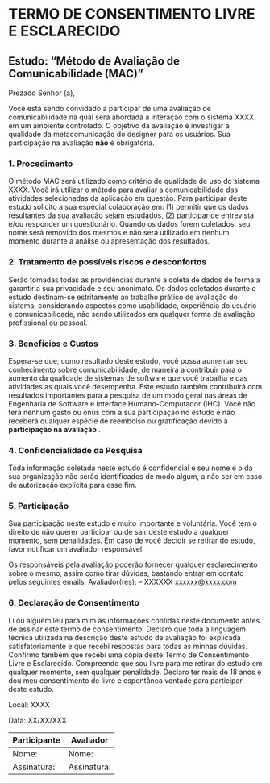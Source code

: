# TERMO DE CONSENTIMENTO LIVRE E ESCLARECIDO

## Estudo: “Método de Avaliação de Comunicabilidade (MAC)”

Prezado Senhor (a),

Você está sendo convidado a participar de uma avaliação de comunicabilidade na qual será abordada a interação com o sistema XXXX em um ambiente controlado. O objetivo da avaliação é investigar a qualidade da metacomunicação do designer para os usuários. Sua participação na avaliação **não** é obrigatória.

### 1. Procedimento
O método MAC será utilizado como critério de qualidade de uso do sistema XXXX. Você irá utilizar o método para avaliar a comunicabilidade das atividades selecionadas da aplicação em questão. Para participar deste estudo solicito a sua especial colaboração em: (1) permitir que os dados resultantes da sua avaliação sejam estudados, (2) participar de entrevista e/ou responder um questionário. Quando os dados forem coletados, seu nome será removido dos mesmos e não será utilizado em nenhum momento durante a análise ou apresentação dos resultados. 

### 2. Tratamento de possíveis riscos e desconfortos
Serão tomadas todas as providências durante a coleta de dados de forma a garantir a sua privacidade e seu anonimato. Os dados coletados durante o estudo destinam-se estritamente ao trabalho prático de avaliação do sistema, considerando aspectos como usabilidade, experiência do usuário e comunicabilidade, não sendo utilizados em qualquer forma de avaliação profissional ou pessoal. 

### 3. Benefícios e Custos
Espera-se que, como resultado deste estudo, você possa aumentar seu conhecimento sobre comunicabilidade, de maneira a contribuir para o aumento da qualidade de sistemas de software que você trabalha e das atividades as quais você desempenha. Este estudo também contribuirá com resultados importantes para a pesquisa de um modo geral nas áreas de Engenharia de Software e Interface Humano-Computador (IHC). Você não terá nenhum gasto ou ônus com a sua participação no estudo e não receberá qualquer espécie de reembolso ou gratificação devido à **participação na avaliação**  . 

### 4. Confidencialidade da Pesquisa
Toda informação coletada neste estudo é confidencial e seu nome e o da sua organização não serão identificados de modo algum, a não ser em caso de autorização explícita para esse fim.

### 5. Participação
Sua participação neste estudo é muito importante e voluntária. Você tem o direito de não querer participar ou de sair deste estudo a qualquer momento, sem penalidades. Em caso de você decidir se retirar do estudo, favor notificar um avaliador responsável.

Os responsáveis pela avaliação poderão fornecer qualquer esclarecimento sobre o mesmo, assim como tirar dúvidas, bastando entrar em contato pelos seguintes emails: 
Avaliador(res):  – XXXXXX  xxxxxx@xxxx.com

### 6. Declaração de Consentimento
Li ou alguém leu para mim as informações contidas neste documento antes de assinar este termo de consentimento. Declaro que toda a linguagem técnica utilizada na descrição deste estudo de avaliação foi explicada satisfatoriamente e que recebi respostas para todas as minhas dúvidas. Confirmo também que recebi uma cópia deste Termo de Consentimento Livre e Esclarecido. Compreendo que sou livre para me retirar do estudo em qualquer momento, sem qualquer penalidade. Declaro ter mais de 18 anos e dou meu consentimento de livre e espontânea vontade para participar deste estudo.

Local: XXXX

Data: XX/XX/XXX

 | Participante                 | Avaliador              |
 |------------------------------|------------------------|
 |Nome:                         | Nome:                  |
 |Assinatura:                   |Assinatura:             |
